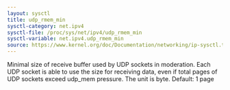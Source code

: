 ```yaml
---
layout: sysctl
title: udp_rmem_min
sysctl-category: net.ipv4
sysctl-file: /proc/sys/net/ipv4/udp_rmem_min
sysctl-variable: net.ipv4.udp_rmem_min
source: https://www.kernel.org/doc/Documentation/networking/ip-sysctl.txt
---
```

Minimal size of receive buffer used by UDP sockets in moderation.
Each UDP socket is able to use the size for receiving data, even if
total pages of UDP sockets exceed udp_mem pressure. The unit is byte.
Default: 1 page


